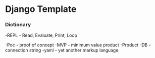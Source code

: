 # Django Template


### Dictionary
-REPL - Read, Evaluate, Print, Loop

-Poc - proof of concept
-MVP - minimum value product
-Product
-DB - connection string
-yaml - yet another markup language
